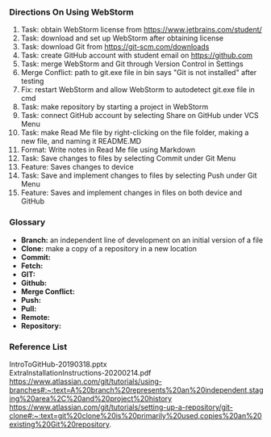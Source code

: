 ### Directions On Using WebStorm
1. Task: obtain WebStorm license from https://www.jetbrains.com/student/
2. Task: download and set up WebStorm after obtaining license
3. Task: download Git from https://git-scm.com/downloads
4. Task: create GitHub account with student email on https://github.com
5. Task: merge WebStorm and Git through Version Control in Settings
6. Merge Conflict: path to git.exe file in bin says "Git is not installed" after testing
7. Fix: restart WebStorm and allow WebStorm to autodetect git.exe file in cmd
8. Task: make repository by starting a project in WebStorm
9. Task: connect GitHub account by selecting Share on GitHub under VCS Menu
10. Task: make Read Me file by right-clicking on the file folder, making a new file, and naming it README.MD
11. Format: Write notes in Read Me file using Markdown
12. Task: Save changes to files by selecting Commit under Git Menu
13. Feature: Saves changes to device
14. Task: Save and implement changes to files by selecting Push under Git Menu
15. Feature: Saves and implement changes in files on both device and GitHub

### Glossary
- **Branch:** an independent line of development on an initial version of a file
- **Clone:** make a copy of a repository in a new location
- **Commit:**
- **Fetch:**
- **GIT:**
- **Github:**
- **Merge Conflict:**
- **Push:**
- **Pull:**
- **Remote:**
- **Repository:**

### Reference List
IntroToGitHub-20190318.pptx  
ExtraInstallationInstructions-20200214.pdf  
https://www.atlassian.com/git/tutorials/using-branches#:~:text=A%20branch%20represents%20an%20independent,staging%20area%2C%20and%20project%20history  
https://www.atlassian.com/git/tutorials/setting-up-a-repository/git-clone#:~:text=git%20clone%20is%20primarily%20used,copies%20an%20existing%20Git%20repository.